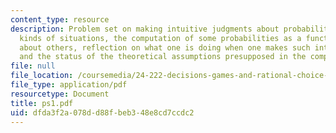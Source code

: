 ```yaml
---
content_type: resource
description: Problem set on making intuitive judgments about probabilities in certain
  kinds of situations, the computation of some probabilities as a function of judgments
  about others, reflection on what one is doing when one makes such intuitive judgments,
  and the status of the theoretical assumptions presupposed in the computations.
file: null
file_location: /coursemedia/24-222-decisions-games-and-rational-choice-spring-2008/dfda3f2a078dd88fbeb348e8cd7ccdc2_ps1.pdf
file_type: application/pdf
resourcetype: Document
title: ps1.pdf
uid: dfda3f2a-078d-d88f-beb3-48e8cd7ccdc2
---
```

